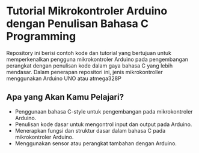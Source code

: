 # Tutorial Mikrokontroler Arduino dengan Penulisan Bahasa C Programming

Repository ini berisi contoh kode dan tutorial yang bertujuan untuk memperkenalkan pengguna mikrokontroler Arduino pada pengembangan perangkat dengan penulisan kode dalam gaya bahasa C yang lebih mendasar. Dalam penerapan repositori ini, jenis mikrokontroller menggunakan Arduino UNO atau atmega328P

## Apa yang Akan Kamu Pelajari?

- Penggunaan bahasa C-style untuk pengembangan pada mikrokontroler Arduino.
- Penulisan kode dasar untuk mengontrol input dan output pada Arduino.
- Menerapkan fungsi dan struktur dasar dalam bahasa C pada mikrokontroler Arduino.
- Menggunakan sensor atau perangkat tambahan dengan Arduino.

